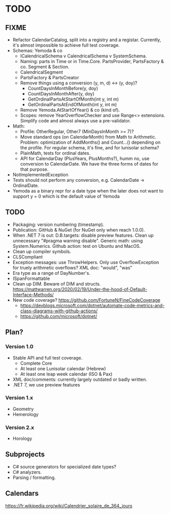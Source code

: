 ﻿TODO
====

FIXME
-----

- Refactor CalendarCatalog, split into a registry and a registar.
  Currently, it's almost impossible to achieve full test coverage.
- Schemas: Yemoda & co
  * ICalendricalSchema v CalendricalSchema v SystemSchema.
  * Naming: parts in Time or in Time.Core. PartsProvider, PartsFactory & co.
    Segment & Section.
  * CalendricalSegment
  * PartsFactory & PartsCreator
  * Remove things using a conversion (y, m, d) <-> (y, doy)?
    - CountDaysInMonthBefore(y, doy)
    - CountDaysInMonthAfter(y, doy)
    - GetOrdinalPartsAtStartOfMonth(int y, int m)
    - GetOrdinalPartsAtEndOfMonth(int y, int m)
  * Remove Yemoda.AtStartOfYear() & co (kind of).
  * Scopes: remove YearOverflowChecker and use Range<> extensions.
    Simplify code and almost always use a pre-validator.
- Math:
  * Profile: OtherRegular, Other7 (MinDaysInMonth >= 7)?
  * Move standard ops (on CalendarMonth) from Math to Arithmetic.
    Problem: optimization of AddMonths() and Count...() depending on the profile.
    For regular schema, it's fine, and for lunisolar schema?
  * PlainMath, tests for ordinal dates.
  * API for CalendarDay (PlusYears, PlusMonths?), humm no, use conversion to
    CalendarDate. We have the three forms of dates for that purpose.
- NotImplementedException
- Tests should not perform any conversion, e.g. CalendarDate -> OrdinalDate.
- Yemoda as a binary repr for a date type when the later does not want to
  support y = 0 which is the default value of Yemoda


TODO
----

- Packaging: version numbering (timestamp).
- Publication: GitHub & NuGet (for NuGet only when reach 1.0.0).
- When .NET 7 is out:
  D.B.targets: disable preview features.
  Clean up unnecessary "#pragma warning disable".
  Generic math: using System.Numerics.
  Github action: test on Ubuntu and MacOS.
- Clean up compiler symbols.
- CLSCompliant
- Exception messages: use ThrowHelpers.
  Only use OverflowException for truely arithmetic overflows?
  XML doc: "would", "was"
- Era type as a range of DayNumber's.
- ISpanFormattable
- Clean up DIM.
  Beware of DIM and structs.
  https://mattwarren.org/2020/02/19/Under-the-hood-of-Default-Interface-Methods/
- New code coverage? https://github.com/FortuneN/FineCodeCoverage
  - https://devblogs.microsoft.com/dotnet/automate-code-metrics-and-class-diagrams-with-github-actions/
  - https://github.com/microsoft/dotnet/


Plan?
-----

### Version 1.0
- Stable API and full test coverage.
  * Complete Core
  * At least one Lunisolar calendar (Hebrew)
  * At least one leap week calendar (ISO & Pax)
- XML doc/comments: currently largely outdated or badly written.
- .NET 7, we use preview features

### Version 1.x
- Geometry
- Hemerology

### Version 2.x
- Horology


Subprojects
-----------

- C# source generators for specialized date types?
- C# analyzers.
- Parsing / formatting.


Calendars
---------

https://fr.wikipedia.org/wiki/Calendrier_solaire_de_364_jours
